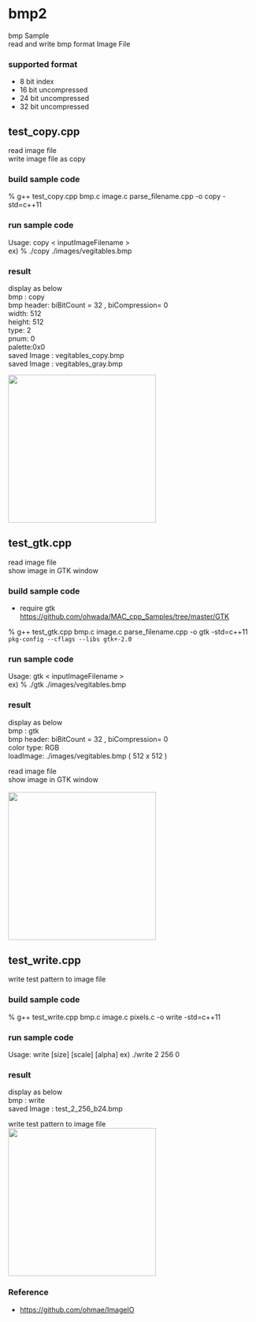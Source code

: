 bmp2
===============

bmp Sample <br/>
read and write bmp format Image File <br/>

### supported format
 - 8 bit index
 - 16 bit uncompressed
 - 24 bit uncompressed
 - 32 bit uncompressed


## test_copy.cpp
read image file <br/>
write image file as copy <br/>

### build sample code 
% g++ test_copy.cpp bmp.c  image.c parse_filename.cpp -o copy  -std=c++11 <br/>

### run sample code 
Usage: copy \< inputImageFilename \>  <br/>
ex)
% ./copy ./images/vegitables.bmp <br/>

### result 
display as below <br/>
bmp : copy <br/>
bmp header: biBitCount = 32 , biCompression= 0  <br/>
width:  512 <br/>
height: 512 <br/>
type:   2 <br/>
pnum:   0 <br/>
palette:0x0 <br/>
saved Image : vegitables_copy.bmp <br/>
saved Image : vegitables_gray.bmp <br/>

<image src="https://raw.githubusercontent.com/ohwada/MAC_cpp_Samples/master/bmp2/result/vegitables_gray.bmp" width="300" /><br/>

## test_gtk.cpp
read image file <br/>
show image in GTK window <br/>

### build sample code
- require gtk <br/>
https://github.com/ohwada/MAC_cpp_Samples/tree/master/GTK

 % g++ test_gtk.cpp bmp.c  image.c parse_filename.cpp -o gtk -std=c++11  `pkg-config --cflags --libs gtk+-2.0`

### run sample code 
Usage: gtk \< inputImageFilename \>  <br/>
ex)
% ./gtk ./images/vegitables.bmp <br/>

### result 
display as below <br/>
bmp : gtk <br/>
bmp header: biBitCount = 32 , biCompression= 0  <br/>
color type: RGB  <br/>
loadImage: ./images/vegitables.bmp ( 512 x 512 ) <br/>


read image file <br/>
show image in GTK window <br/>  
<image src="https://raw.githubusercontent.com/ohwada/MAC_cpp_Samples/master/bmp2/result/screenshot_vegitables.png" width="300" /><br/>


## test_write.cpp
write test pattern to image file <br/>

### build sample code
% g++ test_write.cpp bmp.c  image.c pixels.c  -o write -std=c++11


### run sample code 
Usage: write [size] [scale] [alpha]
ex)
 ./write 2 256 0


### result 
display as below <br/>
bmp : write <br/>
saved Image : test_2_256_b24.bmp <br/>

write test pattern to image file <br/>
<image src="https://raw.githubusercontent.com/ohwada/MAC_cpp_Samples/master/bmp2/result/test_2_256_b24.bmp" width="300" /><br/>

### Reference <br/>
- https://github.com/ohmae/ImageIO

